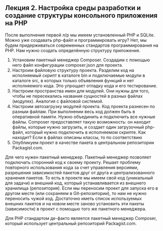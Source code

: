 ## Лекция 2. Настройка среды разработки и создание структуры консольного приложения на PHP
После выполнения первой л/р мы имеем установленный PHP и SQLite. Можно уже создавать php-файл и программировать игру?
Нет, мы будем придерживаться современных стандартов программирования на PHP. Нам нужно создать определённую структуру приложения.

1. Установим пакетный менеджер Composer. Создадим с помощью него файл конфигурации composer.json для проекта.
2. Настроим файловую структуру проекта. Разделим код на исполняемый скрипт в каталоге bin и подключаемые модули в каталоге src, в которых только объявления функций и нет исполняемого кода. Это упрощает отладку кода и его тестирование.
4. Настроим пространства имен для модулей. Они нужны для того, чтобы не пересекались названия сущностей в разных файлах (модулях). Аналогия с файловой системой.
5. Настроим автозагрузку модулей проекта. Код проекта разнесен по разным файлам. При выполнении весь код должен быть в оперативной памяти. Нужно объединить и подключить все нужные файлы. Composer предоставляет такую возможность: он находит файлы, которые нужно загрузить, и создает один загрузочный php-файл, который нужно подключить в исполняемом скрипте. Как находит? Если в файлах описаны классы, то по соответствию 
6. Опубликуем проект в качестве пакета в центральном репозитории Packagist.com.

Для чего нужен пакетный менеджер. Пакетный менеджер позволяет подключать сторонний код к своему проекту. Решает проблему повторного использования кода за счет управления версиями, разрешения зависимостей пакетов друг от друга и централизованного хранения пакетов.
То есть в проекте мы имеем свой код (уникальный для задачи) и внешний код, который устанавливается из внешнего хранилища (репозитория). Если мы переносим проект для запуска его в другом месте (или сохраняем в Git-репозитории), то нам не нужно переносить чужой код. Достаточно иметь список используемых внешних пакетов и на новом месте заново установить эти пакеты (зависимости) в проект с помощью того же пакетного менеджера.

Для PHP стандартом де-факто является пакетный менеджер Composer, который использует центральный репозиторий Packagist.com.

